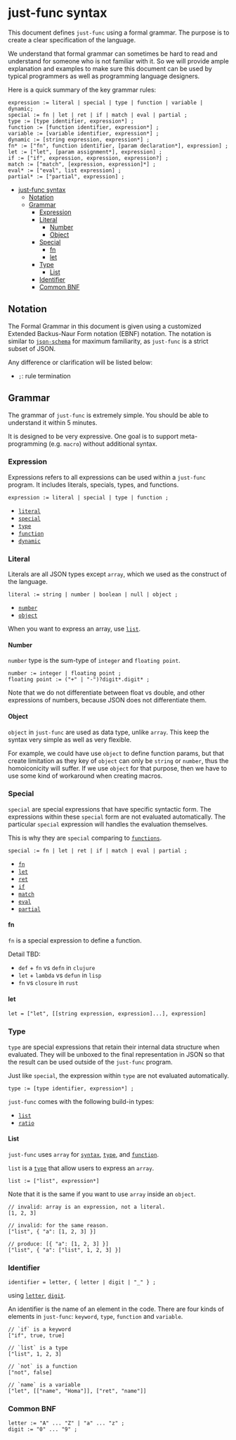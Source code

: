 # just-func syntax

This document defines `just-func` using a formal grammar.
The purpose is to create a clear specification of the language.

We understand that formal grammar can sometimes be hard to read and understand for someone who is not familiar with it.
So we will provide ample explanation and examples to make sure this document can be used by typical programmers as well as programming language designers.

Here is a quick summary of the key grammar rules:

```ebnf
expression := literal | special | type | function | variable | dynamic;
special := fn | let | ret | if | match | eval | partial ;
type := [type identifier, expression*] ;
function := [function identifier, expression*] ;
variable := [variable identifier, expression*] ;
dynamic := [string expression, expression*] ;
fn* := ["fn", function identifier, [param declaration*], expression] ;
let := ["let", [param assignment*], expression] ;
if := ["if", expression, expression, expression?] ;
match := ["match", [expression, expression]*] ;
eval* := ["eval", list expression] ;
partial* := ["partial", expression] ;
```

- [just-func syntax](#just-func-syntax)
  - [Notation](#notation)
  - [Grammar](#grammar)
    - [Expression](#expression)
    - [Literal](#literal)
      - [Number](#number)
      - [Object](#object)
    - [Special](#special)
      - [fn](#fn)
      - [let](#let)
    - [Type](#type)
      - [List](#list)
    - [Identifier](#identifier)
    - [Common BNF](#common-bnf)

## Notation

The Formal Grammar in this document is given using a customized Extended Backus-Naur Form notation (EBNF) notation.
The notation is similar to [`json-schema`](https://cswr.github.io/JsonSchema/spec/grammar/) for maximum familiarity,
as `just-func` is a strict subset of JSON.

Any difference or clarification will be listed below:

- `;`: rule termination

## Grammar

The grammar of `just-func` is extremely simple.
You should be able to understand it within 5 minutes.

It is designed to be very expressive.
One goal is to support meta-programming (e.g. `macro`) without additional syntax.

### Expression

Expressions refers to all expressions can be used within a `just-func` program.
It includes literals, specials, types, and functions.

```ebnf
expression := literal | special | type | function ;
```

- [`literal`](#literal)
- [`special`](#special)
- [`type`](#type)
- [`function`](#function)
- [`dynamic`](#dynamic)

### Literal

Literals are all JSON types except `array`,
which we used as the construct of the language.

```ebnf
literal := string | number | boolean | null | object ;
```

- [`number`](#number)
- [`object`](#object)

When you want to express an array, use [`list`](#list).

#### Number

`number` type is the sum-type of `integer` and `floating point`.

```ebnf
number := integer | floating point ;
floating point := ("+" | "-")?digit*.digit* ;
```

Note that we do not differentiate between float vs double, and other expressions of numbers, because JSON does not differentiate them.

#### Object

`object` in `just-func` are used as data type, unlike `array`.
This keep the syntax very simple as well as very flexible.

For example, we could have use `object` to define function params,
but that create limitation as they key of `object` can only be `string` or `number`,
thus the homoiconicity will suffer. If we use `object` for that purpose, then we have to use some kind of workaround when creating macros.

### Special

`special` are special expressions that have specific syntactic form.
The expressions within these `special` form are not evaluated automatically.
The particular `special` expression will handles the evaluation themselves.

This is why they are `special` comparing to [`functions`](#function).

```ebnf
special := fn | let | ret | if | match | eval | partial ;
```

- [`fn`](#fn)
- [`let`](#let)
- [`ret`](#ret)
- [`if`](#if)
- [`match`](#match)
- [`eval`](#eval)
- [`partial`](#partial)

#### fn

`fn` is a special expression to define a function.

Detail TBD:

- `def` + `fn` vs `defn` in `clujure`
- `let` + `lambda` vs `defun` in `lisp`
- `fn` vs `closure` in `rust`

#### let

```bnf
let = ["let", [[string expression, expression]...], expression]
```

### Type

`type` are special expressions that retain their internal data structure when evaluated.
They will be unboxed to the final representation in JSON so that the result can be used outside of the `just-func` program.

Just like `special`, the expression within `type` are not evaluated automatically.

```ebnf
type := [type identifier, expression*] ;
```

`just-func` comes with the following build-in types:

- [`list`](#list)
- [`ratio`](#ratio)

#### List

`just-func` uses `array` for [`syntax`](#syntax), [`type`](#type), and [`function`](#function).

`list` is a [`type`](#type) that allow users to express an `array`.

```ebnf
list := ["list", expression*]
```

Note that it is the same if you want to use `array` inside an `object`.

```jsonc
// invalid: array is an expression, not a literal.
[1, 2, 3]

// invalid: for the same reason.
["list", { "a": [1, 2, 3] }]

// produce: [{ "a": [1, 2, 3] }]
["list", { "a": ["list", 1, 2, 3] }]
```

### Identifier

```bnf
identifier = letter, { letter | digit | "_" } ;
```

using [`letter`](#common-bnf), [`digit`](#common-bnf).

An identifier is the name of an element in the code.
There are four kinds of elements in `just-func`:
`keyword`, `type`, `function` and `variable`.

```jsonc
// `if` is a keyword
["if", true, true]

// `list` is a type
["list", 1, 2, 3]

// `not` is a function
["not", false]

// `name` is a variable
["let", [["name", "Homa"]], ["ret", "name"]]
```

### Common BNF

```ebnf
letter := "A" ... "Z" | "a" ... "z" ;
digit := "0" ... "9" ;
```
